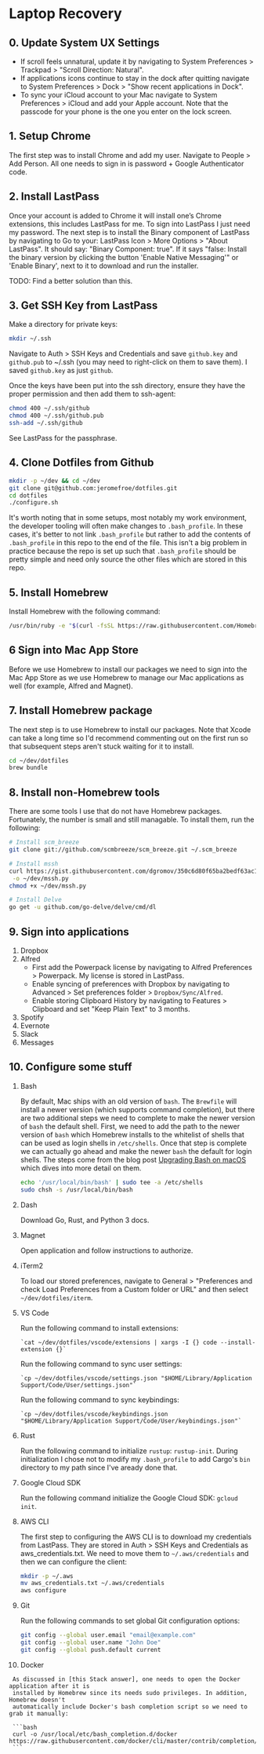 # Laptop Recovery

## 0. Update System UX Settings

* If scroll feels unnatural, update it by navigating to System Preferences > Trackpad > "Scroll
Direction: Natural".
* If applications icons continue to stay in the dock after quitting navigate to System
Preferences > Dock > "Show recent applications in Dock".
* To sync your iCloud account to your Mac navigate to System Preferences > iCloud and add
your Apple account. Note that the passcode for your phone is the one you enter on the lock
screen.

## 1. Setup Chrome

The first step was to install Chrome and add my user. Navigate to People > Add Person. All one
needs to sign in is password + Google Authenticator code.

## 2. Install LastPass

Once your account is added to Chrome it will install one’s Chrome extensions, this includes
LastPass for me. To sign into LastPass I just need my password. The next step is to install the
Binary component of LastPass by navigating to Go to your: LastPass Icon > More Options > "About
LastPass". It should say: "Binary Component: true". If it says "false: Install the binary version
by clicking the button 'Enable Native Messaging'" or 'Enable Binary', next to it to download and
run the installer.

TODO: Find a better solution than this.

## 3. Get SSH Key from LastPass

Make a directory for private keys:

```bash
mkdir ~/.ssh
```

Navigate to Auth > SSH Keys and Credentials and save `github.key` and `github.pub` to ~/.ssh (you
may need to right-click on them to save them). I saved `github.key` as just `github`.

Once the keys have been put into the ssh directory, ensure they have the proper permission and
then add them to ssh-agent:

```bash
chmod 400 ~/.ssh/github
chmod 400 ~/.ssh/github.pub
ssh-add ~/.ssh/github
```

See LastPass for the passphrase.

## 4. Clone Dotfiles from Github

```bash
mkdir -p ~/dev && cd ~/dev
git clone git@github.com:jeromefroe/dotfiles.git
cd dotfiles
./configure.sh
```

It's worth noting that in some setups, most notably my work environment, the developer tooling
will often make changes to `.bash_profile`. In these cases, it's better to not link `.bash_profile`
but rather to add the contents of `.bash_profile` in this repo to the end of the file. This
isn't a big problem in practice because the repo is set up such that `.bash_profile` should
be pretty simple and need only source the other files which are stored in this repo.

## 5. Install Homebrew

Install Homebrew with the following command:

```bash
/usr/bin/ruby -e "$(curl -fsSL https://raw.githubusercontent.com/Homebrew/install/master/install)"
```

## 6 Sign into Mac App Store

Before we use Homebrew to install our packages we need to sign into the Mac App Store
as we use Homebrew to manage our Mac applications as well (for example, Alfred and Magnet).

## 7. Install Homebrew package

The next step is to use Homebrew to install our packages. Note that Xcode can take a long time
so I'd recommend commenting out on the first run so that subsequent steps aren't stuck waiting
for it to install.

```bash
cd ~/dev/dotfiles
brew bundle
```

## 8. Install non-Homebrew tools

There are some tools I use that do not have Homebrew packages. Fortunately, the number is small
and still managable. To install them, run the following:

```bash
# Install scm_breeze
git clone git://github.com/scmbreeze/scm_breeze.git ~/.scm_breeze

# Install mssh
curl https://gist.githubusercontent.com/dgromov/350c6d80f65ba2bedf63ac168bcd788f/raw/d5f139a1cfeeb7a747aa5d09942ec31fdb79a757/mssh.py \
 -o ~/dev/mssh.py
chmod +x ~/dev/mssh.py

# Install Delve
go get -u github.com/go-delve/delve/cmd/dl
```

## 9. Sign into applications

  1. Dropbox
  2. Alfred
     * First add the Powerpack license by navigating to Alfred Preferences > Powerpack. My license
      is stored in LastPass.
     * Enable syncing of preferences with Dropbox by navigating to Advanced > Set preferences
       folder > `Dropbox/Sync/Alfred`.
     * Enable storing Clipboard History by navigating to Features > Clipboard and set "Keep Plain
       Text" to 3 months.
  3. Spotify
  4. Evernote
  5. Slack
  6. Messages

## 10. Configure some stuff

  1. Bash

     By default, Mac ships with an old version of `bash`. The `Brewfile` will install a newer
     version (which supports command completion), but there are two additional steps we need
     to complete to make the newer version of `bash` the default shell. First, we need to add
     the path to the newer version of `bash` which Homebrew installs to the whitelist of shells
     that can be used as login shells in `/etc/shells`. Once that step is complete we can actually
     go ahead and make the newer `bash` the default for login shells. The steps come from the
     blog post [Upgrading Bash on macOS] which dives into more detail on them.

     ```bash
     echo '/usr/local/bin/bash' | sudo tee -a /etc/shells
     sudo chsh -s /usr/local/bin/bash
     ```

  2. Dash

     Download Go, Rust, and Python 3 docs.

  3. Magnet

     Open application and follow instructions to authorize.

  4. iTerm2

     To load our stored preferences, navigate to General > "Preferences and check Load Preferences
     from a Custom folder or URL" and then select `~/dev/dotfiles/iterm`.

  5. VS Code

     Run the following command to install extensions:

         `cat ~/dev/dotfiles/vscode/extensions | xargs -I {} code --install-extension {}`

     Run the following command to sync user settings:

         `cp ~/dev/dotfiles/vscode/settings.json "$HOME/Library/Application Support/Code/User/settings.json"`

     Run the following command to sync keybindings:

         `cp ~/dev/dotfiles/vscode/keybindings.json "$HOME/Library/Application Support/Code/User/keybindings.json"`

  6. Rust

     Run the following command to initialize `rustup`: `rustup-init`. During initialization I
     chose not to modify my `.bash_profile` to add Cargo's `bin` directory to my path since I've
     aready done that.

  7. Google Cloud SDK

     Run the following command initialize the Google Cloud SDK: `gcloud init`.

  8. AWS CLI

     The first step to configuring the AWS CLI is to download my credentials from LastPass. They
     are stored in Auth > SSH Keys and Credentials as aws_credentials.txt. We need to move them
     to `~/.aws/credentials` and then we can configure the client:

     ```bash
     mkdir -p ~/.aws
     mv aws_credentials.txt ~/.aws/credentials
     aws configure
     ```

  9. Git

      Run the following commands to set global Git configuration options:

      ```bash
      git config --global user.email "email@example.com"
      git config --global user.name "John Doe"
      git config --global push.default current
      ```

  10. Docker

     As discussed in [this Stack answer], one needs to open the Docker application after it is
     installed by Homebrew since its needs sudo privileges. In addition, Homebrew doesn't
     automatically include Docker's bash completion script so we need to grab it manually:

     ```bash
     curl -o /usr/local/etc/bash_completion.d/docker https://raw.githubusercontent.com/docker/cli/master/contrib/completion/bash/docker
     ```

[Upgrading Bash on macOS]: https://itnext.io/upgrading-bash-on-macos-7138bd1066ba
[this Stack answer]: https://stackoverflow.com/questions/40523307/brew-install-docker-does-not-include-docker-engine#answer-43365425